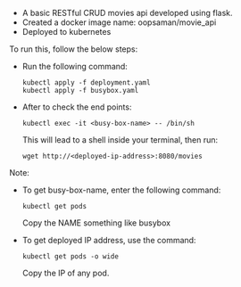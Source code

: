 * A basic RESTful CRUD movies api developed using flask.
* Created a docker image name: oopsaman/movie_api
* Deployed to kubernetes

To run this, follow the below steps:
* Run the following command:
  ```
  kubectl apply -f deployment.yaml
  kubectl apply -f busybox.yaml
  ```

* After to check the end points:
  ```
  kubectl exec -it <busy-box-name> -- /bin/sh
  ```
  This will lead to a shell inside your terminal, then run:
  ```
  wget http://<deployed-ip-address>:8080/movies
  ```

Note:
* To get busy-box-name, enter the following command:
  ```
  kubectl get pods
  ```
  Copy the NAME something like busybox

* To get deployed IP address, use the command:
  ```
  kubectl get pods -o wide
  ```
  Copy the IP of any pod.
